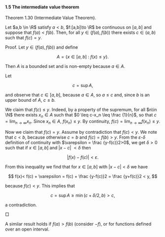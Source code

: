 #### 1.5 The intermediate value theorem

Theorem 1.30 (Intermediate Value Theorem).

Let $a,b \in \R$ satisfy $a<b$, $f:[a,b]\to \R$ be continuous on $[a,b]$ and suppose that $f(a) < f(b)$. Then, for all $y \in (f(a),f(b))$ there exists $c \in (a,b)$ such that $f(c)=y$.

Proof. Let $y \in (f(a),f(b))$ and define

$$
A = \{ x \in [a,b] \ : \ f(x) \leq y \} .
$$

Then $A$ is a bounded set and is non-empty because $a\in A$.

Let

$$
c = \sup A ,
$$

and observe that $c\in [a,b]$, because $a\in A$, so $a\leq c$ and, since $b$ is an upper bound of $A$, $c \leq b$.

We claim that $f(c) \leq y$. Indeed, by a property of the supremum, for all $n\in \N$ there exists $x_n \in A$ such that $0 \leq c-x_n \leq \frac {1}{n}$, so that $c = \displaystyle \lim _{n\to \infty }x_n$. Since $x_n \in A$, $f(x_n) \leq y$. By continuity, $f(c) = \displaystyle \lim _{n\to \infty }f(x_n) \leq y$.

Now we claim that $f(c) = y$. Assume by contradiction that $f(c) < y$. We note that $c < b$, because otherwise $c=b$ and $f(c) = f(b) > y$. From the $\varepsilon$-$\delta$ definition of continuity with $\varepsilon = \frac {y-f(c)}2>0$, we get $\delta >0$ such that if $x\in [a,b]$ and $|x-c|\ < \delta$ then

$$
|f(x)-f(c)| < \varepsilon .
$$

From this inequality we find that for $x\in [a,b]$ with $|x-c|< \delta$ we have

$$
f(x)< f(c) + \varepsilon = f(c) + \frac {y-f(c)}2 = \frac {y+f(c)}2 < y,
$$

because $f(c)<y$. This implies that

$$
c = \sup A \geq \min (c+\delta /2,b) > c,
$$

a contradiction.

□

A similar result holds if $f(a)>f(b)$ (consider $-f$), or for functions defined over an open interval.
